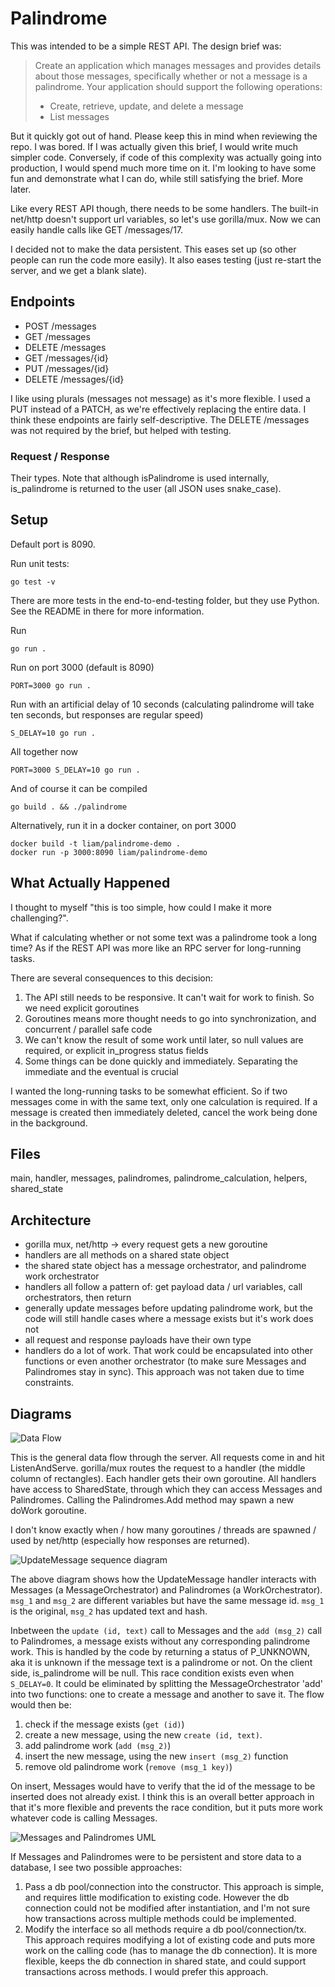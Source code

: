 # Palindrome

This was intended to be a simple REST API. The design brief was:

> Create an application which manages messages and provides details about those messages, specifically whether or not a message is a palindrome. Your application should support the
following operations:
> - Create, retrieve, update, and delete a message
> - List messages

But it quickly got out of hand. Please keep this in mind when reviewing the repo. I was bored. If I was actually given this brief, I would write much simpler code. Conversely, if code of this complexity was actually going into production, I would spend much more time on it. I'm looking to have some fun and demonstrate what I can do, while still satisfying the brief. More later.

Like every REST API though, there needs to be some handlers. The built-in net/http doesn't support url variables, so let's use gorilla/mux. Now we can easily handle calls like GET /messages/17.

I decided not to make the data persistent. This eases set up (so other people can run the code more easily). It also eases testing (just re-start the server, and we get a blank slate).

## Endpoints

- POST /messages
- GET /messages
- DELETE /messages
- GET /messages/{id}
- PUT /messages/{id}
- DELETE /messages/{id}

I like using plurals (messages not message) as it's more flexible. I used a PUT instead of a PATCH, as we're effectively replacing the entire data. I think these endpoints are fairly self-descriptive. The DELETE /messages was not required by the brief, but helped with testing.

### Request / Response

Their types. Note that although isPalindrome is used internally, is_palindrome is returned to the user (all JSON uses snake_case).

## Setup

Default port is 8090.

Run unit tests:
```shell
go test -v
```
There are more tests in the end-to-end-testing folder, but they use Python. See the README in there for more information.

Run 
```shell
go run .
```
Run on port 3000 (default is 8090)
```shell
PORT=3000 go run .
```
Run with an artificial delay of 10 seconds (calculating palindrome will take ten seconds, but responses are regular speed)
```shell
S_DELAY=10 go run .
```
All together now
```shell
PORT=3000 S_DELAY=10 go run .
```
And of course it can be compiled
```shell
go build . && ./palindrome
```
Alternatively, run it in a docker container, on port 3000
```shell
docker build -t liam/palindrome-demo .
docker run -p 3000:8090 liam/palindrome-demo
```

## What Actually Happened

I thought to myself "this is too simple, how could I make it more challenging?".

What if calculating whether or not some text was a palindrome took a long time? As if the REST API was more like an RPC server for long-running tasks.

There are several consequences to this decision:
1. The API still needs to be responsive. It can't wait for work to finish. So we need explicit goroutines
2. Goroutines means more thought needs to go into synchronization, and concurrent / parallel safe code
3. We can't know the result of some work until later, so null values are required, or explicit in_progress status fields
4. Some things can be done quickly and immediately. Separating the immediate and the eventual is crucial

I wanted the long-running tasks to be somewhat efficient. So if two messages come in with the same text, only one calculation is required. If a message is created then immediately deleted, cancel the work being done in the background.

## Files

main, handler, messages, palindromes, palindrome_calculation, helpers, shared_state


## Architecture

- gorilla mux, net/http -> every request gets a new goroutine
- handlers are all methods on a shared state object
- the shared state object has a message orchestrator, and palindrome work orchestrator
- handlers all follow a pattern of: get payload data / url variables, call orchestrators, then return
- generally update messages before updating palindrome work, but the code will still handle cases where a message exists but it's work does not
- all request and response payloads have their own type
- handlers do a lot of work. That work could be encapsulated into other functions or even another orchestrator (to make sure Messages and Palindromes stay in sync). This approach was not taken due to time constraints.

## Diagrams

![Data Flow](./diagrams/DataFlow.drawio.png)

This is the general data flow through the server. All requests come in and hit ListenAndServe. gorilla/mux routes the request to a handler (the middle column of rectangles). Each handler gets their own goroutine. All handlers have access to SharedState, through which they can access Messages and Palindromes. Calling the Palindromes.Add method may spawn a new doWork goroutine. 

I don't know exactly when / how many goroutines / threads are spawned / used by net/http (especially how responses are returned).

![UpdateMessage sequence diagram](./diagrams/UpdateMessage_Sequence.drawio.png)

The above diagram shows how the UpdateMessage handler interacts with Messages (a MessageOrchestrator) and Palindromes (a WorkOrchestrator). `msg_1` and `msg_2` are different variables but have the same message id. `msg_1` is the original, `msg_2` has updated text and hash.

Inbetween the `update (id, text)` call to Messages and the `add (msg_2)` call to Palindromes, a message exists without any corresponding palindrome work. This is handled by the code by returning a status of P_UNKNOWN, aka it is unknown if the message text is a palindrome or not. On the client side, is_palindrome will be null. This race condition exists even when `S_DELAY=0`. It could be eliminated by splitting the MessageOrchestrator 'add' into two functions: one to create a message and another to save it. The flow would then be:

1. check if the message exists (`get (id)`)
2. create a new message, using the new `create (id, text)`.
3. add palindrome work (`add (msg_2)`)
4. insert the new message, using the new `insert (msg_2)` function
5. remove old palindrome work (`remove (msg_1 key)`)

On insert, Messages would have to verify that the id of the message to be inserted does not already exist. I think this is an overall better approach in that it's more flexible and prevents the race condition, but it puts more work whatever code is calling Messages. 

![Messages and Palindromes UML](./diagrams/MP_UML.drawio.png)

If Messages and Palindromes were to be persistent and store data to a database, I see two possible approaches:

1. Pass a db pool/connection into the constructor. This approach is simple, and requires little modification to existing code. However the db connection could not be modified after instantiation, and I'm not sure how transactions across multiple methods could be implemented.
2. Modify the interface so all methods require a db pool/connection/tx. This approach requires modifying a lot of existing code and puts more work on the calling code (has to manage the db connection). It is more flexible, keeps the db connection in shared state, and could support transactions across methods. I would prefer this approach.
